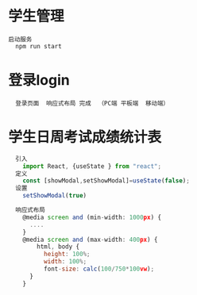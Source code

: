 # 学生管理
    启动服务
      npm run start
# 登录login
  ~~~
    登录页面  响应式布局 完成  （PC端 平板端  移动端）
  ~~~
# 学生日周考试成绩统计表
```js
  引入
    import React, {useState } from "react";
  定义
    const [showModal,setShowModal]=useState(false);
  设置
    setShowModal(true)

  响应式布局
    @media screen and (min-width: 1000px) {
      ....
    }
    @media screen and (max-width: 400px) {
        html, body {
          height: 100%;
          width: 100%;
          font-size: calc(100/750*100vw);
      }
    }